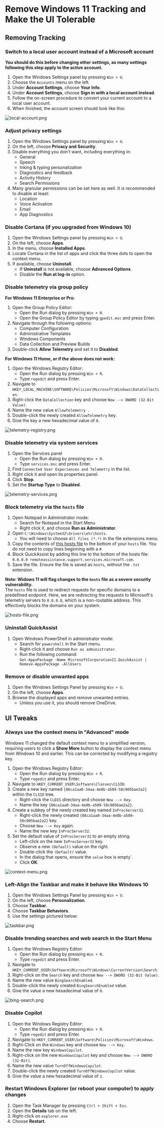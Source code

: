 # Remove Windows 11 Tracking and Make the UI Tolerable

## Removing Tracking

### Switch to a local user account instead of a Microsoft account
**You should do this before changing other settings, as many settings following this step apply to the active account.**
1. Open the Windows Settings panel by pressing `Win + U`.
2. Choose the `Accounts` menu on the left.
3. Under **Account Settings**, choose **Your Info**.
4. Under **Account Settings**, choose **Sign in with a local account instead**.
5. Follow the on-screen procedure to convert your current account to a local user account.
6. When finished, the account screen should look like this:

![local-account.png](./local-account.png)

### Adjust privacy settings
1. Open the Windows Settings panel by pressing `Win + U`.
2. On the left, choose **Privacy and Security**.
3. Disable everything you don't want, including everything in:
   - General
   - Speech
   - Inking & typing personalization
   - Diagnostics and feedback
   - Activity History
   - Search Permissions
4. Many granular permissions can be set here as well. It is recommended to disable at least:
   - Location
   - Voice Activation
   - Email
   - App Diagnostics

### Disable Cortana (if you upgraded from Windows 10)
1. Open the Windows Settings panel by pressing `Win + U`.
2. On the left, choose **Apps**.
3. In the menu, choose **Installed Apps**.
4. Locate Cortana in the list of apps and click the three dots to open the context menu.
5. If available, choose **Uninstall**.
   - If **Uninstall** is not available, choose **Advanced Options**.
   - Disable the **Run at log-in** option.

### Disable telemetry via group policy
**For Windows 11 Enterprise or Pro:**
1. Open the Group Policy Editor:
   - Open the Run dialog by pressing `Win + R`.
   - Open the Group Policy Editor by typing `gpedit.msc` and press Enter.
2. Navigate through the following options:
   - Computer Configuration
   - Administrative Templates
   - Windows Components
   - Data Collection and Preview Builds
3. Double-click **Allow Telemetry** and set it to **Disabled**.

**For Windows 11 Home, or if the above does not work:**
1. Open the Windows Registry Editor:
   - Open the Run dialog by pressing `Win + R`.
   - Type `regedit` and press Enter.
2. Navigate to `HKEY_LOCAL_MACHINE\SOFTWARE\Policies\Microsoft\Windows\DataCollection`.
3. Right-click the `DataCollection` key and choose `New --> DWORD (32-Bit Value)`.
4. Name the new value `AllowTelemetry `.
5. Double-click the newly created `AllowTelemetry` key.
6. Give the key a new hexadecimal value of `0`.

![telemetry-registry.png](./telemetry-registry.png)

### Disable telemetry via system services
1. Open the Services panel
   - Open the Run dialog by pressing `Win + R`.
   - Type `services.msc` and press Enter.
2. Find `Connected User Experiences and Telemetry` in the list.
3. Right click it and open its properties panel.
4. Click **Stop**.
5. Set the **Startup Type** to **Disabled**.

![telemetry-services.png](./telemetry-services.png)

### Block telemetry via the `hosts` file
1. Open Notepad in Administrator mode:
   - Search for Notepad in the Start Menu
   - Right click it, and choose **Run as Administrator**.
2. Open `C:\Windows\System32\drivers\etc\hosts`.
   - You will need to choose `All files (*.*)` in the file extensions menu.
3. Copy the contents of
   [this hosts file](https://raw.githubusercontent.com/hagezi/dns-blocklists/main/hosts/native.winoffice.txt) to the
   bottom of your `hosts` file. You do not need to copy lines beginning with a `#`.
4. Block QuickAssist by adding this line to the bottom of the hosts file:  
   `0.0.0.0 remoteassistance.support.services.microsoft.com`.
5. Save the file. Ensure the file is saved as `hosts`, without the `.txt` extension.

**Note: Widows 11 will flag changes to the `hosts` file as a severe security vulnerability.**  
The `hosts` file is used to redirect requests for specific domains to a predefined endpoint.
Here, we are redirecting the requests to Microsoft's telemetry servers to `0.0.0.0`, which
is a non-routable address. This effectively blocks the domains on your system.

![hosts-file.png](./hosts-file.png)

### Uninstall QuickAssist
1. Open Windows PowerShell in administrator mode:
   - Search for `powershell` in the Start menu.
   - Right-click it and choose `Run as administrator`.
   - Run the following command:  
   `Get-AppxPackage -Name MicrosoftCorporationII.QuickAssist | Remove-AppxPackage -AllUsers`

### Remove or disable unwanted apps
1. Open the Windows Settings Panel by pressing `Win + U`.
2. On the left, choose **Apps**.
3. Browse the displayed apps and remove unwanted entries.
   - Unless you use it, you should remove OneDrive.

## UI Tweaks
### Always use the context menu in "Advanced" mode
Windows 11 changed the default context menu to a simplified version, requiring users to click a **Show More** button
to display the context menu from Windows 10 and earlier. This can be corrected by modifying a registry key.
1. Open the Windows Registry Editor:
   - Open the Run dialog by pressing `Win + R`.
   - Type `regedit` and press Enter.
2. Navigate to `HKEY_CURRENT_USER\Software\Classes\CLSID`.
3. Create a new key named `{86ca1aa0-34aa-4e8b-a509-50c905bae2a2}` within the `CLSID` tree.
   - Right-click the `CLDIS` directory and choose `New --> Key`.
   - Name the key `{86ca1aa0-34aa-4e8b-a509-50c905bae2a2}`.
4. Create a subkey of the newly created key named `InProcServer32`.
   - Right-click the newly created `{86ca1aa0-34aa-4e8b-a509-50c905bae2a2}` key.
   - Choose `New --> Key` again.
   - Name the new key `InProcServer32`.
5. Set the default value of `InProcServer32` to an empty string.
   - Left-click on the new `InProcServer32` key.
   - Observe a new `(Default)` value on the right.
   - Double-click the `(Default)` value.
   - In the dialog that opens, ensure the `value` box is empty`.
   - Click **OK**.

![context-menu.png](./context-menu.png)

### Left-Align the Taskbar and make it behave like Windows 10
1. Open the Windows Settings Panel by pressing `Win + U`.
2. On the left, choose **Personalization**.
3. Choose **Taskbar**.
4. Choose **Taskbar Behaviors**.
5. Use the settings pictured below:

![taskbar.png](./taskbar.png)

### Disable trending searches and web search in the Start Menu
1. Open the Windows Registry Editor:
   - Open the Run dialog by pressing `Win + R`.
   - Type `regedit` and press Enter.
2. Navigate to `HKEY_CURRENT_USER\Software\Microsoft\Windows\CurrentVersion\Search`.
3. Right-click on the `Search` key and choose `New --> DWORD (32-Bit Value)`.
4. Name the new value `BingSearchEnabled`.
5. Double-click the newly created `BingSearchEnabled` value.
6. Give the value a new hexadecimal value of `0`.

![bing-search.png](./bing-search.png)

### Disable Copilot
1. Open the Windows Registry Editor:
   - Open the Run dialog by pressing `Win + R`.
   - Type `regedit` and press Enter.
2. Navigate to `HKEY_CURRENT_USER\Software\Policies\Microsoft\Windows`.
3. Right-Click on the `Windows` key and choose `New --> Key`.
4. Name the new key `WindowsCopilot`.
5. Right-click on the new `WindowsCopilot` key and choose `New --> DWORD (32-Bit)`.
6. Name the new value `TurnOffWindowsCopilot`.
7. Double-click the newly created `TurnOffWindowsCopilot` value.
8. Give the value a new hexadecimal value of `1`.

### Restart Windows Explorer (or reboot your computer) to apply changes
1. Open the Task Manager by pressing `Ctrl + Shift + Esc`.
2. Open the **Details** tab on the left.
3. Right-click on `explorer.exe`
4. Choose **Restart**.
